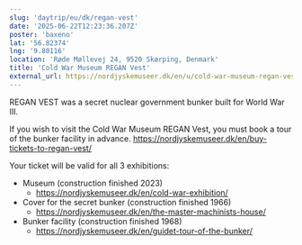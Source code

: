 ```yaml
---
slug: 'daytrip/eu/dk/regan-vest'
date: '2025-06-22T12:23:36.207Z'
poster: 'baxeno'
lat: '56.82374'
lng: '9.80116'
location: 'Røde Møllevej 24, 9520 Skørping, Denmark'
title: 'Cold War Museum REGAN Vest'
external_url: https://nordjyskemuseer.dk/en/u/cold-war-museum-regan-vest/
---
```

REGAN VEST was a secret nuclear government bunker built for World War III.

If you wish to visit the Cold War Museum REGAN Vest, you must book a tour of the bunker facility in advance.
https://nordjyskemuseer.dk/en/buy-tickets-to-regan-vest/

Your ticket will be valid for all 3 exhibitions:
- Museum (construction finished 2023)
  - https://nordjyskemuseer.dk/en/cold-war-exhibition/
- Cover for the secret bunker (construction finished 1966)
  - https://nordjyskemuseer.dk/en/the-master-machinists-house/
- Bunker facility (construction finished 1968)
  - https://nordjyskemuseer.dk/en/guidet-tour-of-the-bunker/

